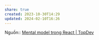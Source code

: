 ```yaml
---
share: true
created: 2023-10-30T14:29
updated: 2024-02-10T16:26
---
```


Nguồn:: [Mental model trong React | TopDev](https://topdev.vn/blog/mental-model-trong-react/)